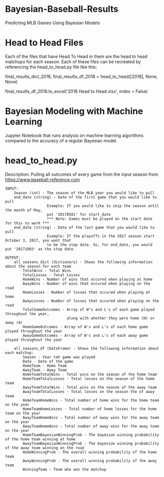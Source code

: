 # Bayesian-Baseball-Results
Predicting MLB Games Using Bayesian Models

# Head to Head Files
Each of the files that have Head To Head in them are the head to head matchups for each season. Each of these files can be recreated by referencing the head_to_head.py file like this:

final_results_dict_2018, final_results_df_2018 =  head_to_head([2018], None, None)

final_results_df_2018.to_excel('2018 Head to Head.xlsx', index = False)

# Bayesian Modeling with Machine Learning
Jupyter Notebook that runs analysis on machine learning algorithms compared to the accuracy of a regular Bayesian model.

# head_to_head.py
   Description: 
        Pulling all outcomes of every game from the input season from https://www.baseball-reference.com
    
    INPUT: 
        Season (int) - The season of the MLB year you would like to pull
        end_date (string) - Date of the first game that you would like to pull
                       Example: If you would like to skip the season until the month of May,
                       put '20170501' for start_date
                       *** Note: Games must be played on the start date for this to work ***
        end_date (string) - Date of the last game that you would like to pull 
                       Example: If the playoffs in the 2017 season start  October 3, 2017, you want that 
                       to be the stop date. So, for end_date, you would put '20171003' as the stop date.
    
    OUTPUT: 
        all_seasons_dict (dictionary) - Shows the following information about the season for each team
            TotalWins - Total Wins
            TotalLosses - Total Losses
            HomeWins - Number of wins that occured when playing at home
            AwayWins - Number of wins that occured when playing on the road
            HomeLosses - Number of losses that occured when playing at home
            AwayLosses - Number of losses that occured when playing on the road
            TotalGameOutcomes - Array of W's and L's of each game played throughout the year, 
                                along with whether they were home (H) or away (A)
            HomeGameOutcomes - Array of W's and L's of each home game played throughout the year
            AwayGameOutcomes - Array of W's and L's of each away game played throughout the year

        all_seasons_df (DataFrame) - Shows the following information about each matchup:
            Season - Year teh game was played
            Date - Date of the game
            HomeTeam - Home Team
            AwayTeam - Away Team
            HomeTeamTotalWins - Total wins on the season of the home team
            HomeTeamTotalLosses - Total losses on the season of the home team
            AwayTeamTotalWins - Total wins on the season of the away team
            AwayTeamTotalLosses - Total losses on the season the of away team
            HomeTeamHomeWins - Total number of home wins for the home team on the year
            HomeTeamHomeLosses - Total number of home losses for the home team on the year
            AwayTeamHomeWins - Total number of away wins for the away team on the year
            AwayTeamHomeWins - Total number of away wins for the away team on the year
            HomeTeamBayesianWinningProb - The bayesian winning probability of the home team winning at home
            AwayTeamBayesianWinningProb - The bayesian winning probability of the away team winning on the road
            HomeWinningProb - The overall winning probability of the home team
            AwayWinningProb - The overall winning probability of the away team
            WinningTeam - Team who won the matchup
